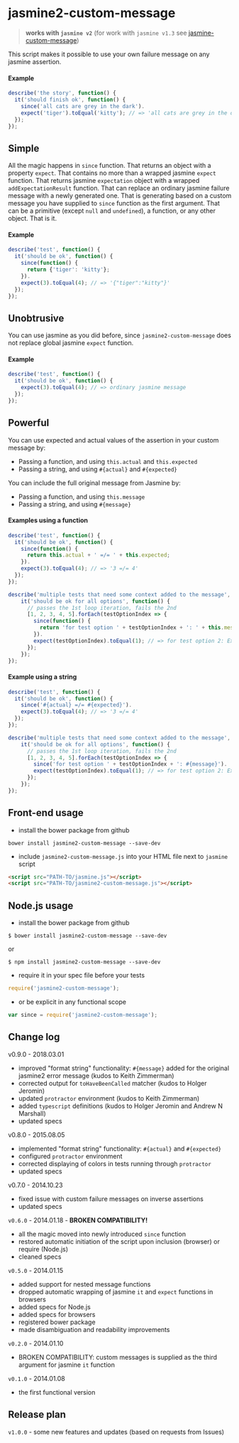 jasmine2-custom-message
======================
> **works with `jasmine v2`** (for work with `jasmine v1.3` see [jasmine-custom-message](https://github.com/avrelian/jasmine-custom-message))


This script makes it possible to use your own failure message on any jasmine assertion.

#### Example

```js
describe('the story', function() {
  it('should finish ok', function() {
    since('all cats are grey in the dark').
    expect('tiger').toEqual('kitty'); // => 'all cats are grey in the dark'
  });
});
```


## Simple

All the magic happens in `since` function. That returns an object with a property `expect`. That contains no more than a wrapped jasmine `expect` function. That returns jasmine `expectation` object with a wrapped `addExpectationResult` function. That can replace an ordinary jasmine failure message with a newly generated one. That is generating based on a custom message you have supplied to `since` function as the first argument. That can be a primitive (except `null` and `undefined`), a function, or any other object. That is it.

#### Example

```js
describe('test', function() {
  it('should be ok', function() {
    since(function() {
      return {'tiger': 'kitty'};
    }).
    expect(3).toEqual(4); // => '{"tiger":"kitty"}'
  });
});
```


## Unobtrusive

You can use jasmine as you did before, since `jasmine2-custom-message` does not replace global jasmine `expect` function.

#### Example

```js
describe('test', function() {
  it('should be ok', function() {
    expect(3).toEqual(4); // => ordinary jasmine message
  });
});
```


## Powerful

You can use expected and actual values of the assertion in your custom message by:

  * Passing a function, and using `this.actual` and `this.expected`
  * Passing a string, and using `#{actual}` and `#{expected}`

You can include the full original message from Jasmine by:

  * Passing a function, and using `this.message`
  * Passing a string, and using `#{message}`

#### Examples using a function

```js
describe('test', function() {
  it('should be ok', function() {
    since(function() {
      return this.actual + ' =/= ' + this.expected;
    }).
    expect(3).toEqual(4); // => '3 =/= 4'
  });
});
```

```js
describe('multiple tests that need some context added to the message', function() {
    it('should be ok for all options', function() {
      // passes the 1st loop iteration, fails the 2nd
      [1, 2, 3, 4, 5].forEach(testOptionIndex => {
        since(function() {
          return 'for test option ' + testOptionIndex + ': ' + this.message;
        }).
        expect(testOptionIndex).toEqual(1); // => for test option 2: Expected 2 to equal 1.  
      });
    });
});
```

#### Example using a string

```js
describe('test', function() {
  it('should be ok', function() {
    since('#{actual} =/= #{expected}').
    expect(3).toEqual(4); // => '3 =/= 4'
  });
});
```

```js
describe('multiple tests that need some context added to the message', function() {
    it('should be ok for all options', function() {
      // passes the 1st loop iteration, fails the 2nd
      [1, 2, 3, 4, 5].forEach(testOptionIndex => {
        since('for test option ' + testOptionIndex + ': #{message}').
        expect(testOptionIndex).toEqual(1); // => for test option 2: Expected 2 to equal 1.  
      });
    });
});
```

## Front-end usage
*  install the bower package from github
```
bower install jasmine2-custom-message --save-dev
```
* include `jasmine2-custom-message.js` into your HTML file next to `jasmine` script
```html
<script src="PATH-TO/jasmine.js"></script>
<script src="PATH-TO/jasmine2-custom-message.js"></script>
```

## Node.js usage

*  install the bower package from github
```
$ bower install jasmine2-custom-message --save-dev
```

or
```
$ npm install jasmine2-custom-message --save-dev
```

*  require it in your spec file before your tests
```js
require('jasmine2-custom-message');
```
* or be explicit in any functional scope
```js
var since = require('jasmine2-custom-message');
```

## Change log

v0.9.0 - 2018.03.01

  * improved "format string" functionality: `#{message}` added for the original jasmine2 error message (kudos to Keith Zimmerman)
  * corrected output for `toHaveBeenCalled` matcher (kudos to Holger Jeromin)
  * updated `protractor` environment (kudos to Keith Zimmerman)
  * added `typescript` definitions (kudos to Holger Jeromin and Andrew N Marshall)
  * updated specs

v0.8.0 - 2015.08.05

  * implemented "format string" functionality: `#{actual}` and `#{expected}`
  * configured `protractor` environment
  * corrected displaying of colors in tests running through `protractor`
  * updated specs

v0.7.0 - 2014.10.23

  * fixed issue with custom failure messages on inverse assertions
  * updated specs

`v0.6.0` - 2014.01.18 - **BROKEN COMPATIBILITY!**
  * all the magic moved into newly introduced `since` function
  * restored automatic initiation of the script upon inclusion (browser) or require (Node.js)
  * cleaned specs

`v0.5.0` - 2014.01.15
  * added support for nested message functions
  * dropped automatic wrapping of jasmine `it` and `expect` functions in browsers
  * added specs for Node.js
  * added specs for browsers
  * registered bower package
  * made disambiguation and readability improvements

`v0.2.0` - 2014.01.10
  * BROKEN COMPATIBILITY: custom messages is supplied as the third argument for jasmine `it` function

`v0.1.0` - 2014.01.08
  * the first functional version  


## Release plan

`v1.0.0` - some new features and updates (based on requests from Issues)
